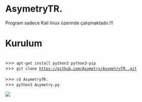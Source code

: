 # AsymetryTR.
  
   Program sadece Kali linux üzerinde çalışmaktadır.!!!
   
# Kurulum

<br>>>><code> apt-get install python3 python3-pip </code>
<br>>>><code> git clone https://github.com/Asymetry/AsymetryTR..git </code>
<br>>>><code> cd AsymetryTR. </code> 
<br>>>><code> python3 Asymetry.py </code>

<img src="https://hizliresim.com/O5vTtJ"/>
